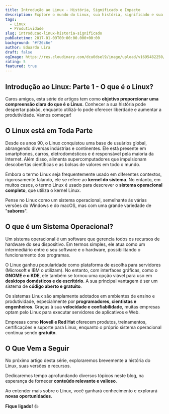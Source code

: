 ```yaml
---
title: Introdução ao Linux - História, Significado e Impacto
description: Explore o mundo do Linux, sua história, significado e sua presença ubíqua em diversos dispositivos e indústrias. Descubra por que o Linux é uma ferramenta poderosa para programadores, cientistas e empresas em todo o mundo.
tags:
  - Linux
  - Produtividade
slug: introducao-linux-historia-significado
pubDatetime: 2017-01-09T00:00:00.000+00:00
background: "#f26c6e"
author: Eduardo Lira
draft: false
ogImage: https://res.cloudinary.com/dcu0dsel9/image/upload/v1695482250/o-que-e-linux_qreig7.jpg
rating: 5
featured: true
---
```


## **Introdução ao Linux: Parte 1 - O que é o Linux?**

Caros amigos, esta série de artigos tem como **objetivo proporcionar uma compreensão clara do que é o Linux**. Conhecer a sua história pode despertar paixão, enquanto utilizá-lo pode oferecer liberdade e aumentar a produtividade. Vamos começar!

## **O Linux está em Toda Parte**

Desde os anos 90, o Linux conquistou uma base de usuários global, abrangendo diversas indústrias e continentes. Ele está presente em smartphones, carros, eletrodomésticos e é responsável pela maioria da Internet. Além disso, alimenta supercomputadores que impulsionam descobertas científicas e as bolsas de valores em todo o mundo.

Embora o termo Linux seja frequentemente usado em diferentes contextos, rigorosamente falando, ele se refere ao **kernel do sistema**. No entanto, em muitos casos, o termo Linux é usado para descrever o **sistema operacional completo**, que utiliza o kernel Linux.

Pense no Linux como um sistema operacional, semelhante às várias versões do Windows e do macOS, mas com uma grande variedade de "**sabores**".

## **O que é um Sistema Operacional?**

Um sistema operacional é um software que gerencia todos os recursos de hardware do seu dispositivo. Em termos simples, ele atua como um intermediário entre o seu software e o hardware, possibilitando o funcionamento dos programas.

O Linux ganhou popularidade como plataforma de escolha para servidores (Microsoft e IBM o utilizam). No entanto, com interfaces gráficas, como o **GNOME e o KDE**, ele também se tornou uma opção viável para uso em **desktops domésticos e de escritório**. A sua principal vantagem é ser um sistema de **código aberto e gratuito**.

Os sistemas Linux são amplamente adotados em ambientes de ensino e produtividade, especialmente por **programadores, cientistas e engenheiros**. Graças à sua **velocidade e confiabilidade**, muitas empresas optam pelo Linux para executar servidores de aplicativos e Web.

Empresas como **Novell e Red Hat** oferecem produtos, treinamentos, certificações e suporte para Linux, enquanto o próprio sistema operacional continua sendo **gratuito**.

## **O Que Vem a Seguir**

No próximo artigo desta série, exploraremos brevemente a história do Linux, suas versões e recursos.

Dedicaremos tempo aprofundando diversos tópicos neste blog, na esperança de fornecer **conteúdo relevante e valioso**.

Ao entender mais sobre o Linux, você ganhará conhecimento e explorará **novas oportunidades**.

**Fique ligado!** 👍
